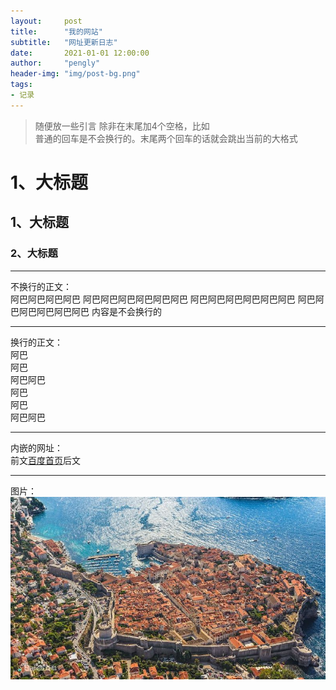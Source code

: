 ```yaml
---
layout:     post
title:      "我的网站"
subtitle:   "网址更新日志"
date:       2021-01-01 12:00:00
author:     "pengly"
header-img: "img/post-bg.png"
tags:
- 记录
---
```


> 随便放一些引言
除非在末尾加4个空格，比如    
普通的回车是不会换行的。末尾两个回车的话就会跳出当前的大格式

# 1、大标题
## 1、大标题
### 2、大标题

---
不换行的正文：    
阿巴阿巴阿巴阿巴
阿巴阿巴阿巴阿巴阿巴阿巴
阿巴阿巴阿巴阿巴阿巴阿巴
阿巴阿巴阿巴阿巴阿巴阿巴
内容是不会换行的


---
换行的正文：    
阿巴    
阿巴    
阿巴阿巴    
阿巴    
阿巴    
阿巴阿巴    


---
内嵌的网址：    
前文[百度首页](https://www.baidu.com/)后文

---
图片： 
<img src="/img/articles/2.jpeg">  


